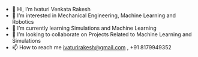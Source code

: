 - 👋 Hi, I’m Ivaturi Venkata Rakesh
- 👀 I’m interested in Mechanical Engineering, Machine Learning and Robotics
- 🌱 I’m currently learning Simulations and Machine Learning
- 💞️ I’m looking to collaborate on Projects Related to Machine Learning and Simulations
- 📫 How to reach me ivaturirakesh@gmail.com , +91 8179949352

<!---
ivaturirakesh/ivaturirakesh is a ✨ special ✨ repository because its `README.md` (this file) appears on your GitHub profile.
You can click the Preview link to take a look at your changes.
--->
